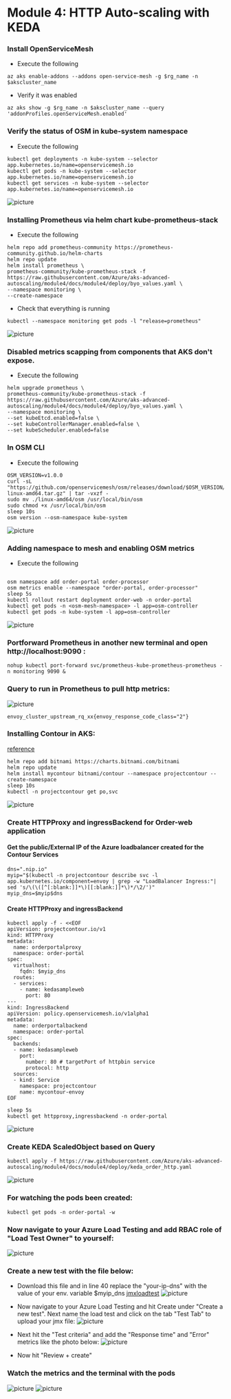 # Module 4: HTTP Auto-scaling with KEDA

### Install OpenServiceMesh

* Execute the following
```
az aks enable-addons --addons open-service-mesh -g $rg_name -n $akscluster_name
```
* Verify it was enabled
```
az aks show -g $rg_name -n $akscluster_name --query 'addonProfiles.openServiceMesh.enabled'
```

### Verify the status of OSM in kube-system namespace

* Execute the following

```
kubectl get deployments -n kube-system --selector app.kubernetes.io/name=openservicemesh.io
kubectl get pods -n kube-system --selector app.kubernetes.io/name=openservicemesh.io
kubectl get services -n kube-system --selector app.kubernetes.io/name=openservicemesh.io

```
![picture](images/picture01.png)
### Installing Prometheus via helm chart kube-prometheus-stack

* Execute the following

```
helm repo add prometheus-community https://prometheus-community.github.io/helm-charts
helm repo update
helm install prometheus \
prometheus-community/kube-prometheus-stack -f https://raw.githubusercontent.com/Azure/aks-advanced-autoscaling/module4/docs/module4/deploy/byo_values.yaml \
--namespace monitoring \
--create-namespace

```
* Check that everything is running

```
kubectl --namespace monitoring get pods -l "release=prometheus"

```
![picture](images/picture02.png)

### Disabled metrics scapping from components that AKS don't expose.

* Execute the following

```
helm upgrade prometheus \
prometheus-community/kube-prometheus-stack -f https://raw.githubusercontent.com/Azure/aks-advanced-autoscaling/module4/docs/module4/deploy/byo_values.yaml \
--namespace monitoring \
--set kubeEtcd.enabled=false \
--set kubeControllerManager.enabled=false \
--set kubeScheduler.enabled=false

```

### In OSM CLI 

* Execute the following 

```
OSM_VERSION=v1.0.0
curl -sL "https://github.com/openservicemesh/osm/releases/download/$OSM_VERSION/osm-$OSM_VERSION-linux-amd64.tar.gz" | tar -vxzf -
sudo mv ./linux-amd64/osm /usr/local/bin/osm
sudo chmod +x /usr/local/bin/osm
sleep 10s
osm version --osm-namespace kube-system

```
![picture](images/picture03.png)
### Adding namespace to mesh and enabling OSM metrics

* Execute the following

```

osm namespace add order-portal order-processor
osm metrics enable --namespace "order-portal, order-processor"
sleep 5s
kubectl rollout restart deployment order-web -n order-portal
kubectl get pods -n <osm-mesh-namespace> -l app=osm-controller
kubectl get pods -n kube-system -l app=osm-controller

```
![picture](images/picture04.png)
### Portforward Prometheus in another new terminal and open http://localhost:9090 :
```
nohup kubectl port-forward svc/prometheus-kube-prometheus-prometheus -n monitoring 9090 &
```

### Query to run in Prometheus to pull http metrics:
![picture](images/picture05.png)
```
envoy_cluster_upstream_rq_xx{envoy_response_code_class="2"}

```

### Installing Contour in AKS:

[reference](https://projectcontour.io/getting-started/#option-2-helm)
```
helm repo add bitnami https://charts.bitnami.com/bitnami
helm repo update
helm install mycontour bitnami/contour --namespace projectcontour --create-namespace
sleep 10s
kubectl -n projectcontour get po,svc

```
![picture](images/picture06.png)
### Create HTTPProxy and ingressBackend for Order-web application
#### Get the public/External IP of the Azure loadbalancer created for the Contour Services
```
dns=".nip.io"
myip="$(kubectl -n projectcontour describe svc -l app.kubernetes.io/component=envoy | grep -w "LoadBalancer Ingress:"| sed 's/\(\([^[:blank:]]*\)[[:blank:]]*\)*/\2/')"
myip_dns=$myip$dns

```
#### Create HTTPProxy and ingressBackend
```
kubectl apply -f - <<EOF
apiVersion: projectcontour.io/v1
kind: HTTPProxy
metadata:
  name: orderportalproxy
  namespace: order-portal
spec:
  virtualhost:
    fqdn: $myip_dns
  routes:
  - services:
    - name: kedasampleweb
      port: 80
---
kind: IngressBackend
apiVersion: policy.openservicemesh.io/v1alpha1
metadata:
  name: orderportalbackend
  namespace: order-portal
spec:
  backends:
  - name: kedasampleweb
    port:
      number: 80 # targetPort of httpbin service
      protocol: http
  sources:
  - kind: Service
    namespace: projectcontour
    name: mycontour-envoy
EOF

sleep 5s
kubectl get httpproxy,ingressbackend -n order-portal

```
![picture](images/picture07.png)
### Create KEDA ScaledObject based on Query

```
kubectl apply -f https://raw.githubusercontent.com/Azure/aks-advanced-autoscaling/module4/docs/module4/deploy/keda_order_http.yaml
```

![picture](images/picture08.png)
### For watching the pods been created:

```
kubectl get pods -n order-portal -w
```

### Now navigate to your Azure Load Testing and add RBAC role of "Load Test Owner" to yourself:

![picture](images/picture09.png)
### Create a new test with the file below:

* Download this file and in line 40 replace the "your-ip-dns" with the value of your env. variable $myip_dns 
[jmxloadtest](deploy/LvLUpAutoscalingLoadTest.jmx)
![picture](images/picture10.png)

* Now navigate to your Azure Load Testing and hit Create under "Create a new test". Next name the load test and click on the tab "Test Tab" to upload your jmx file:
![picture](images/picture11.png)

* Next hit the "Test criteria" and add the "Response time" and "Error" metrics like the photo below:
![picture](images/picture12.png)

* Now hit "Review + create"

### Watch the metrics and the terminal with the pods
![picture](images/picture13.png)
![picture](images/picture14.png)
